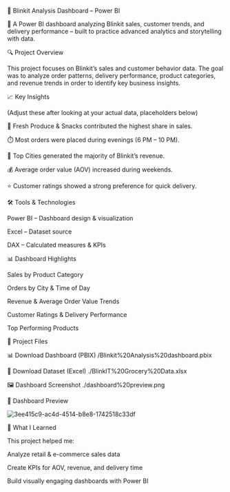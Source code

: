 🛒 Blinkit Analysis Dashboard – Power BI

🛒 A Power BI dashboard analyzing Blinkit sales, customer trends, and delivery performance – built to practice advanced analytics and storytelling with data.

🔍 Project Overview

This project focuses on Blinkit’s sales and customer behavior data.
The goal was to analyze order patterns, delivery performance, product categories, and revenue trends in order to identify key business insights.

📈 Key Insights

(Adjust these after looking at your actual data, placeholders below)

🥦 Fresh Produce & Snacks contributed the highest share in sales.

⏱️ Most orders were placed during evenings (6 PM – 10 PM).

📍 Top Cities generated the majority of Blinkit’s revenue.

💰 Average order value (AOV) increased during weekends.

⭐ Customer ratings showed a strong preference for quick delivery.

🛠 Tools & Technologies

Power BI – Dashboard design & visualization

Excel – Dataset source

DAX – Calculated measures & KPIs

📊 Dashboard Highlights

Sales by Product Category

Orders by City & Time of Day

Revenue & Average Order Value Trends

Customer Ratings & Delivery Performance

Top Performing Products

📂 Project Files

📊 Download Dashboard (PBIX) /Blinkit%20Analysis%20dashboard.pbix

📑 Download Dataset (Excel) ./BlinkIT%20Grocery%20Data.xlsx

🖼️ Dashboard Screenshot ./dashboard%20preview.png


📸 Dashboard Preview

![3ee415c9-ac4d-4514-b8e8-1742518c33df](https://github.com/user-attachments/assets/41629457-0afe-4447-9ebe-e3a24f9872c5)

🎯 What I Learned

This project helped me:

Analyze retail & e-commerce sales data

Create KPIs for AOV, revenue, and delivery time

Build visually engaging dashboards with Power BI

